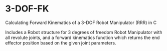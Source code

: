 # 3-DOF-FK
Calculating Forward Kinematics of a 3-DOF Robot Manipulator (RRR) in C 

Includes a Robot structure for 3 degrees of freedom Robot Manipulator with all revolute joints, and a forward kinematics function which returns the end effector position based on the given joint parameters.
